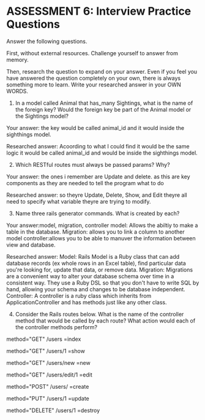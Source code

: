 # ASSESSMENT 6: Interview Practice Questions

Answer the following questions.

First, without external resources. Challenge yourself to answer from memory.

Then, research the question to expand on your answer. Even if you feel you have answered the question completely on your own, there is always something more to learn. Write your researched answer in your OWN WORDS.

1. In a model called Animal that has_many Sightings, what is the name of the foreign key? Would the foreign key be part of the Animal model or the Sightings model?

Your answer: the key would be called animal_id and it would inside the sighthings model.

Researched answer: Acoording to what I could find it would be the same logic it would be called animal_id and would be inside the sighthings model.

2. Which RESTful routes must always be passed params? Why?

Your answer: the ones i remember are Update and delete. as this are key components as they are needed to tell the program what to do

Researched answer: so theyre Update, Delete, Show, and Edit theyre all need to specify what variable theyre are trying to modify.

3. Name three rails generator commands. What is created by each?

Your answer:model, migration, controller
model: Allows the abiltiy to make a table in the database.
Migration: allows you to link a column to another model
controller:allows you to be able to manuver the information between view and database.

Researched answer:
Model: Rails Model is a Ruby class that can add database records (ex whole rows in an Excel table), find particular data you're looking for, update that data, or remove data.
Migration: Migrations are a convenient way to alter your database schema over time in a consistent way. They use a Ruby DSL so that you don't have to write SQL by hand, allowing your schema and changes to be database independent.
Controller: A controller is a ruby class which inherits from ApplicationController and has methods just like any other class.

4. Consider the Rails routes below. What is the name of the controller method that would be called by each route? What action would each of the controller methods perform?

method="GET" /users =index

method="GET" /users/1 =show

method="GET" /users/new =new

method="GET" /users/edit/1 =edit

method="POST" /users/ =create

method="PUT" /users/1 =update

method="DELETE" /users/1 =destroy
